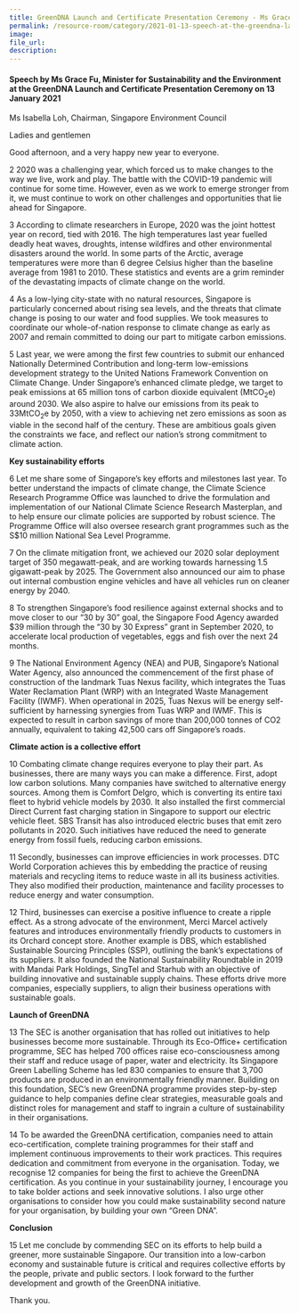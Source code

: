 ```yaml
---  
title: GreenDNA Launch and Certificate Presentation Ceremony - Ms Grace Fu  
permalink: /resource-room/category/2021-01-13-speech-at-the-greendna-launch-and-certificate-presentation-ceremony/  
image:  
file_url:  
description:  
---  
```


#### Speech by Ms Grace Fu, Minister for Sustainability and the Environment at the GreenDNA Launch and Certificate Presentation Ceremony on 13 January 2021  

Ms Isabella Loh, Chairman, Singapore Environment Council  

Ladies and gentlemen  

Good afternoon, and a very happy new year to everyone.  

2 2020 was a challenging year, which forced us to make changes to the way we live, work and play. The battle with the COVID-19 pandemic will continue for some time. However, even as we work to emerge stronger from it, we must continue to work on other challenges and opportunities that lie ahead for Singapore.  

3 According to climate researchers in Europe, 2020 was the joint hottest year on record, tied with 2016. The high temperatures last year fuelled deadly heat waves, droughts, intense wildfires and other environmental disasters around the world. In some parts of the Arctic, average temperatures were more than 6 degree Celsius higher than the baseline average from 1981 to 2010. These statistics and events are a grim reminder of the devastating impacts of climate change on the world.  

4 As a low-lying city-state with no natural resources, Singapore is particularly concerned about rising sea levels, and the threats that climate change is posing to our water and food supplies. We took measures to coordinate our whole-of-nation response to climate change as early as 2007 and remain committed to doing our part to mitigate carbon emissions.  

5 Last year, we were among the first few countries to submit our enhanced Nationally Determined Contribution and long-term low-emissions development strategy to the United Nations Framework Convention on Climate Change. Under Singapore’s enhanced climate pledge, we target to peak emissions at 65 million tons of carbon dioxide equivalent (MtCO<sub>2</sub>e) around 2030. We also aspire to halve our emissions from its peak to 33MtCO<sub>2</sub>e by 2050, with a view to achieving net zero emissions as soon as viable in the second half of the century. These are ambitious goals given the constraints we face, and reflect our nation’s strong commitment to climate action.  

**Key sustainability efforts**  

6 Let me share some of Singapore’s key efforts and milestones last year. To better understand the impacts of climate change, the Climate Science Research Programme Office was launched to drive the formulation and implementation of our National Climate Science Research Masterplan, and to help ensure our climate policies are supported by robust science. The Programme Office will also oversee research grant programmes such as the S$10 million National Sea Level Programme.   

7 On the climate mitigation front, we achieved our 2020 solar deployment target of 350 megawatt-peak, and are working towards harnessing 1.5 gigawatt-peak by 2025. The Government also announced our aim to phase out internal combustion engine vehicles and have all vehicles run on cleaner energy by 2040.  

8 To strengthen Singapore’s food resilience against external shocks and to move closer to our “30 by 30” goal, the Singapore Food Agency awarded $39 million through the “30 by 30 Express” grant in September 2020, to accelerate local production of vegetables, eggs and fish over the next 24 months.  

9 The National Environment Agency (NEA) and PUB, Singapore’s National Water Agency, also announced the commencement of the first phase of construction of the landmark Tuas Nexus facility, which integrates the Tuas Water Reclamation Plant (WRP) with an Integrated Waste Management Facility (IWMF). When operational in 2025, Tuas Nexus will be energy self-sufficient by harnessing synergies from Tuas WRP and IWMF. This is expected to result in carbon savings of more than 200,000 tonnes of CO2 annually, equivalent to taking 42,500 cars off Singapore’s roads.  

**Climate action is a collective effort**  

10 Combating climate change requires everyone to play their part. As businesses, there are many ways you can make a difference. First, adopt low carbon solutions. Many companies have switched to alternative energy sources. Among them is Comfort Delgro, which is converting its entire taxi fleet to hybrid vehicle models by 2030. It also installed the first commercial Direct Current fast charging station in Singapore to support our electric vehicle fleet. SBS Transit has also introduced electric buses that emit zero pollutants in 2020. Such initiatives have reduced the need to generate energy from fossil fuels, reducing carbon emissions.   

11 Secondly, businesses can improve efficiencies in work processes. DTC World Corporation achieves this by embedding the practice of reusing materials and recycling items to reduce waste in all its business activities. They also modified their production, maintenance and facility processes to reduce energy and water consumption.  

12 Third, businesses can exercise a positive influence to create a ripple effect. As a strong advocate of the environment, Merci Marcel actively features and introduces environmentally friendly products to customers in its Orchard concept store. Another example is DBS, which established Sustainable Sourcing Principles (SSP), outlining the bank’s expectations of its suppliers. It also founded the National Sustainability Roundtable in 2019 with Mandai Park Holdings, SingTel and Starhub with an objective of building innovative and sustainable supply chains. These efforts drive more companies, especially suppliers, to align their business operations with sustainable goals.  

**Launch of GreenDNA**  

13 The SEC is another organisation that has rolled out initiatives to help businesses become more sustainable. Through its Eco-Office+ certification programme, SEC has helped 700 offices raise eco-consciousness among their staff and reduce usage of paper, water and electricity. Its Singapore Green Labelling Scheme has led 830 companies to ensure that 3,700 products are produced in an environmentally friendly manner. Building on this foundation, SEC’s new GreenDNA programme provides step-by-step guidance to help companies define clear strategies, measurable goals and distinct roles for management and staff to ingrain a culture of sustainability in their organisations.   

14 To be awarded the GreenDNA certification, companies need to attain eco-certification, complete training programmes for their staff and implement continuous improvements to their work practices. This requires dedication and commitment from everyone in the organisation. Today, we recognise 12 companies for being the first to achieve the GreenDNA certification. As you continue in your sustainability journey, I encourage you to take bolder actions and seek innovative solutions. I also urge other organisations to consider how you could make sustainability second nature for your organisation, by building your own “Green DNA”.  

**Conclusion**  

15 Let me conclude by commending SEC on its efforts to help build a greener, more sustainable Singapore. Our transition into a low-carbon economy and sustainable future is critical and requires collective efforts by the people, private and public sectors. I look forward to the further development and growth of the GreenDNA initiative.  

Thank you.  


